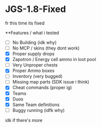 # JGS-1.8-Fixed
fr this time its fixed


**Features / what i tested

- [ ] No Building (idk why)
- [ ] No MCP / skins (they dont work)
- [X] Proper supply drops
- [X] Zapotron / Energy cell ammo in loot pool
- [ ] Very Unproper chests
- [X] Proper Ammo boxes
- [ ] Inventory (very bugged)
- [ ] Missing map parts (SDK issue i think)
- [X] Cheat commands (proper ig)
- [X] Teams
- [X] Duos
- [X] Same Team definitions
- [ ] Buggy running (idfk why)

idk if there's more
